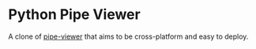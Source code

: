 # Python Pipe Viewer

A clone of [pipe-viewer](https://github.com/trizen/pipe-viewer) that aims to be cross-platform and easy to deploy.
